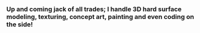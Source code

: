 ### Up and coming jack of all trades; I handle 3D hard surface modeling, texturing, concept art, painting and even coding on the side!
